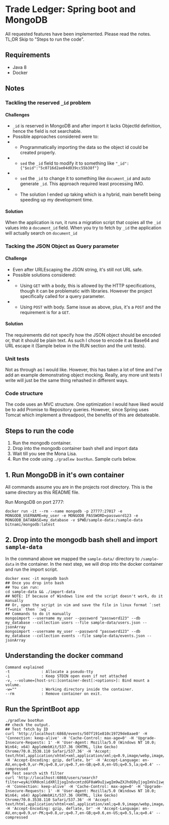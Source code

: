 # Trade Ledger: Spring boot and MongoDB

All requested features have been implemented.
Please read the notes.
TL;DR Skip to "Steps to run the code".

## Requirements

- Java 8
- Docker

## Notes

### Tackling the reserved `_id` problem

#### Challenges

- `_id` is reserved in MongoDB and after import it lacks ObjectId definition, hence the field is not searchable.
- Possible approaches considered were to:
- - Programmatically importing the data so the object id could be created properly.
- - `sed` the `_id` field to modify it to something like `"_id":{"$oid":"5c0716d2ae04d039cc55b38f"}`
- - `sed` the `_id` to change it to something like `document_id` and auto generate `_id`. This approach required least processing IMO.
- - The solution I ended up taking which is a hybrid, main benefit being speeding up my development time.

#### Solution

When the application is run, it runs a migration script that copies all the `_id` values into a `document_id` field.
When you try to fetch by `_id` the application will actually search on `document_id`

### Tacking the JSON Object as Query parameter

#### Challenge

- Even after URLEscaping the JSON string, it's still not URL safe.
- Possible solutions considered:
- - Using `GET` with a body, this is allowed by the HTTP specifications, though it can be problematic with libraries. However the project specifically called for a query parameter.
- - Using `POST` with body. Same issue as above, plus, it's a `POST` and the requirement is for a `GET`.

#### Solution

The requirements did not specify how the JSON object should be encoded or, that it should be plain text.
As such I chose to encode it as Base64 and URL escape it (Sample below in the RUN section and the unit tests).

### Unit tests

Not as through as I would like. However, this has taken a lot of time and I've add an example demonstrating object mocking.
Really, any more unit tests I write will just be the same thing rehashed in different ways.

### Code structure

The code uses an MVC structure. One optimization I would have liked would be to add Promise to Repository queries.
However, since Spring uses Tomcat which implement a threadpool, the benefits of this are debateable.


## Steps to run the code

1. Run the mongodb container.
2. Drop into the mongodb container bash shell and import data
3. Wait till you see the Mona Lisa.
4. Run the code using `./gradlew bootRun`. Sample curls below.

## 1. Run MongoDB in it's own container

All commands assume you are in the projects root directory.
This is the same directory as this README file.

Run MongoDB on port 2777:

```
docker run -it --rm --name mongodb -p 27777:27017 -e MONGODB_USERNAME=my_user -e MONGODB_PASSWORD=password123 -e MONGODB_DATABASE=my_database -v $PWD/sample-data:/sample-data bitnami/mongodb:latest
```

## 2. Drop into the mongodb bash shell and import `sample-data`

In the command above we mapped the `sample-data/` directory to `/sample-data` in the container.
In the next step, we will drop into the docker container and run the import script.

```
docker exec -it mongodb bash
## Once you drop into bash
## You can run:
cd sample-data && ./import-data
## NOTE: If because of Windows line end the script doesn't work, do it manually
## Or, open the script in vim and save the file in linux format `:set ff=unix` then `:wq`.
## Commands to do it manually
mongoimport --username my_user --password "password123" --db my_database --collection users --file sample-data/users.json --jsonArray
mongoimport --username my_user --password "password123" --db my_database --collection events --file sample-data/events.json --jsonArray
```

## Understanding the docker command

```
Command explained
-t              : Allocate a pseudo-tty
-i              : Keep STDIN open even if not attached
-v, --volume=[host-src:]container-dest[:<options>]: Bind mount a volume.
-w=""           : Working directory inside the container.
--rm            : Remove container on exit.
```

## Run the SprintBoot app

```
./gradlew bootRun
## check the output.
## Test fetch by ID
curl 'http://localhost:6868/events/507f191e810c19729de8aae0' -H 'Connection: keep-alive' -H 'Cache-Control: max-age=0' -H 'Upgrade-Insecure-Requests: 1' -H 'User-Agent: Mozilla/5.0 (Windows NT 10.0; Win64; x64) AppleWebKit/537.36 (KHTML, like Gecko) Chrome/70.0.3538.110 Safari/537.36' -H 'Accept: text/html,application/xhtml+xml,application/xml;q=0.9,image/webp,image/apng,*/*;q=0.8' -H 'Accept-Encoding: gzip, deflate, br' -H 'Accept-Language: en-AU,en;q=0.9,ur-PK;q=0.8,ur;q=0.7,en-GB;q=0.6,en-US;q=0.5,la;q=0.4' --compressed
## Test search with filter
curl 'http://localhost:6868/users/search?filter=eyAiYXR0cmlidXRlIjogIndvcmtzdGF0aW9uIiwgIm9wZXJhdG9yIjogImVxIiwgInZhbHVlIjogIjE5Mi4xNjguMS4xMCIgfQ%3D%3D' -H 'Connection: keep-alive' -H 'Cache-Control: max-age=0' -H 'Upgrade-Insecure-Requests: 1' -H 'User-Agent: Mozilla/5.0 (Windows NT 10.0; Win64; x64) AppleWebKit/537.36 (KHTML, like Gecko) Chrome/70.0.3538.110 Safari/537.36' -H 'Accept: text/html,application/xhtml+xml,application/xml;q=0.9,image/webp,image/apng,*/*;q=0.8' -H 'Accept-Encoding: gzip, deflate, br' -H 'Accept-Language: en-AU,en;q=0.9,ur-PK;q=0.8,ur;q=0.7,en-GB;q=0.6,en-US;q=0.5,la;q=0.4' --compressed
```
